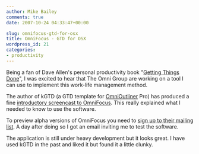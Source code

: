 ```yaml
---
author: Mike Bailey
comments: true
date: 2007-10-24 04:33:47+00:00

slug: omnifocus-gtd-for-osx
title: OmniFocus - GTD for OSX
wordpress_id: 21
categories:
- productivity
---
```


Being a fan of Dave Allen's personal productivity book "[Getting Things
Done](http://en.wikipedia.org/wiki/Getting_Things_Done)", I was excited to hear
that The Omni Group are working on a tool I can use to implement this work-life
management method.

The author of kGTD (a GTD template for
[OmniOutliner](http://www.omnigroup.com/applications/omnioutliner/) Pro) has
produced a fine [introductory screencast to
OmniFocus](http://downloads.extremesims.com/omnigroup/software/MacOSX/movies/OmniFocus/omnifocus_alpha_intro.mov).
This really explained what I needed to know to use the software.

To preview alpha versions of OmniFocus you need to [sign up to their mailing
list](http://www.omnigroup.com/mailman/listinfo/omnifocus-beta-announce). A day
after doing so I got an email inviting me to test the software.

The application is still under heavy development but it looks great. I have
used kGTD in the past and liked it but found it a little clunky.
